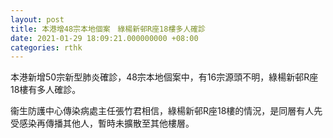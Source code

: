 ```yaml
---
layout: post
title: 本港增48宗本地個案　綠楊新邨R座18樓多人確診
date: 2021-01-29 18:09:21.000000000 +08:00
categories: rthk
---
```


本港新增50宗新型肺炎確診，48宗本地個案中，有16宗源頭不明，綠楊新邨R座18樓有多人確診。

衞生防護中心傳染病處主任張竹君相信，綠楊新邨R座18樓的情況，是同層有人先受感染再傳播其他人，暫時未擴散至其他樓層。
